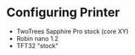 # Configuring Printer

  - TwoTrees Sapphire Pro stock (core XY)
  - Robin nano 1.2
  - TFT32 "stock"
